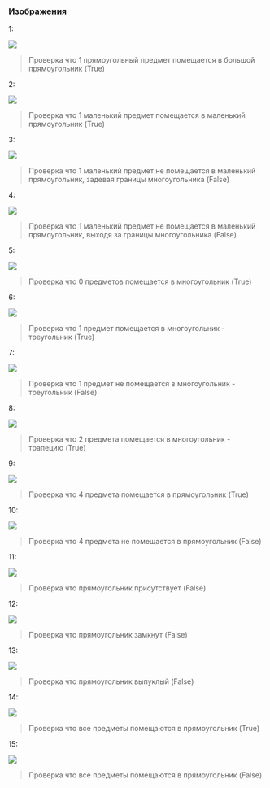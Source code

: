 ### Изображения

1:

![](https://github.com/justfriendlyneighbor/intelligent_placer/blob/develop/Data/True/1.JPG)

> Проверка что 1 прямоугольный предмет помещается в большой прямоугольник (True)

2: 

![](https://github.com/justfriendlyneighbor/intelligent_placer/blob/develop/Data/True/2.JPG)

> Проверка что 1 маленький предмет помещается в маленький прямоугольник (True)

3:

![](https://github.com/justfriendlyneighbor/intelligent_placer/blob/develop/Data/False/3.JPG)

> Проверка что 1 маленький предмет не помещается в маленький прямоугольник, задевая границы многоугольника (False)

4:

![](https://github.com/justfriendlyneighbor/intelligent_placer/blob/develop/Data/False/4.JPG)

> Проверка что 1 маленький предмет не помещается в маленький прямоугольник, выходя за границы многоугольника (False)

5:

![](https://github.com/justfriendlyneighbor/intelligent_placer/blob/develop/Data/True/5.JPG)

> Проверка что 0 предметов помещается в многоугольник (True)

6:

![](https://github.com/justfriendlyneighbor/intelligent_placer/blob/develop/Data/True/6.JPG)

> Проверка что 1 предмет помещается в многоугольник - треугольник (True)

7:

![](https://github.com/justfriendlyneighbor/intelligent_placer/blob/develop/Data/False/7.JPG)
> Проверка что 1 предмет не помещается в многоугольник - треугольник (False)

8:

![](https://github.com/justfriendlyneighbor/intelligent_placer/blob/develop/Data/True/8.JPG)

> Проверка что 2 предмета помещается в многоугольник - трапецию (True)


9:

![](https://github.com/justfriendlyneighbor/intelligent_placer/blob/develop/Data/True/9.JPG)

> Проверка что 4 предмета помещается в прямоугольник (True)


10:

![](https://github.com/justfriendlyneighbor/intelligent_placer/blob/develop/Data/False/10.JPG)

> Проверка что 4 предмета не помещается в прямоугольник (False)

11:

![](https://github.com/justfriendlyneighbor/intelligent_placer/blob/develop/Data/False/11.JPG)
> Проверка что прямоугольник присутствует (False)

12:

![](https://github.com/justfriendlyneighbor/intelligent_placer/blob/develop/Data/False/12.JPG)
> Проверка что прямоугольник замкнут (False)

13:

![](https://github.com/justfriendlyneighbor/intelligent_placer/blob/develop/Data/False/13.JPG)

> Проверка что прямоугольник выпуклый (False)

14:

![](https://github.com/justfriendlyneighbor/intelligent_placer/blob/develop/Data/True/14.JPG)

> Проверка что все предметы помещаются в прямоугольник (True)

15:

![](https://github.com/justfriendlyneighbor/intelligent_placer/blob/develop/Data/False/15.JPG)

> Проверка что все предметы помещаются в прямоугольник (False)